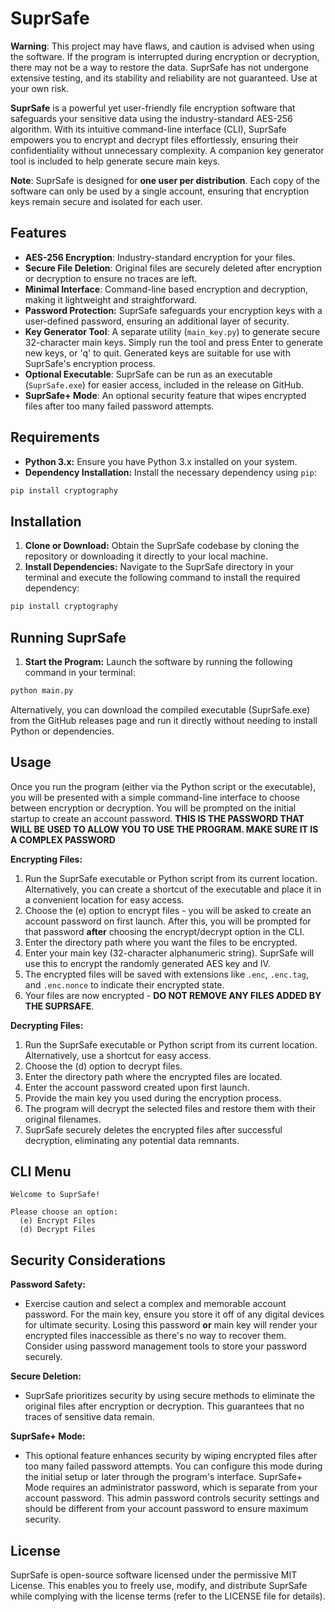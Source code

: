 # **SuprSafe**

**Warning**: This project may have flaws, and caution is advised when using the software. If the program is interrupted during encryption or decryption, there may not be a way to restore the data. SuprSafe has not undergone extensive testing, and its stability and reliability are not guaranteed. Use at your own risk.

**SuprSafe** is a powerful yet user-friendly file encryption software that safeguards your sensitive data using the industry-standard AES-256 algorithm. With its intuitive command-line interface (CLI), SuprSafe empowers you to encrypt and decrypt files effortlessly, ensuring their confidentiality without unnecessary complexity. A companion key generator tool is included to help generate secure main keys.

**Note**: SuprSafe is designed for **one user per distribution**. Each copy of the software can only be used by a single account, ensuring that encryption keys remain secure and isolated for each user.

## Features

- **AES-256 Encryption**: Industry-standard encryption for your files.
- **Secure File Deletion**: Original files are securely deleted after encryption or decryption to ensure no traces are left.
- **Minimal Interface**: Command-line based encryption and decryption, making it lightweight and straightforward.
- **Password Protection:** SuprSafe safeguards your encryption keys with a user-defined password, ensuring an additional layer of security.
- **Key Generator Tool**: A separate utility (`main_key.py`) to generate secure 32-character main keys. Simply run the tool and press Enter to generate new keys, or 'q' to quit. Generated keys are suitable for use with SuprSafe's encryption process.
- **Optional Executable**: SuprSafe can be run as an executable (`SuprSafe.exe`) for easier access, included in the release on GitHub.
- **SuprSafe+ Mode**: An optional security feature that wipes encrypted files after too many failed password attempts.

## Requirements

- **Python 3.x:** Ensure you have Python 3.x installed on your system.
- **Dependency Installation:** Install the necessary dependency using `pip`:

```bash
pip install cryptography
```

## Installation

1. **Clone or Download:** Obtain the SuprSafe codebase by cloning the repository or downloading it directly to your local machine.
2. **Install Dependencies:** Navigate to the SuprSafe directory in your terminal and execute the following command to install the required dependency:

```bash
pip install cryptography
```

## Running SuprSafe

1. **Start the Program:** Launch the software by running the following command in your terminal:

```bash
python main.py
```

Alternatively, you can download the compiled executable (SuprSafe.exe) from the GitHub releases page and run it directly without needing to install Python or dependencies.

## Usage

Once you run the program (either via the Python script or the executable), you will be presented with a simple command-line interface to choose between encryption or decryption. You will be prompted on the initial startup to create an account password. **THIS IS THE PASSWORD THAT WILL BE USED TO ALLOW YOU TO USE THE PROGRAM. MAKE SURE IT IS A COMPLEX PASSWORD**

**Encrypting Files:**

1. Run the SuprSafe executable or Python script from its current location. Alternatively, you can create a shortcut of the executable and place it in a convenient location for easy access.
2. Choose the (e) option to encrypt files - you will be asked to create an account password on first launch. After this, you will be prompted for that password **after** choosing the encrypt/decrypt option in the CLI.
3. Enter the directory path where you want the files to be encrypted.
4. Enter your main key (32-character alphanumeric string). SuprSafe will use this to encrypt the randomly generated AES key and IV.
5. The encrypted files will be saved with extensions like `.enc`, `.enc.tag`, and `.enc.nonce` to indicate their encrypted state.
6. Your files are now encrypted - **DO NOT REMOVE ANY FILES ADDED BY THE SUPRSAFE**.

**Decrypting Files:**

1. Run the SuprSafe executable or Python script from its current location. Alternatively, use a shortcut for easy access.
2. Choose the (d) option to decrypt files.
3. Enter the directory path where the encrypted files are located.
4. Enter the account password created upon first launch.
5. Provide the main key you used during the encryption process.
6. The program will decrypt the selected files and restore them with their original filenames.
7. SuprSafe securely deletes the encrypted files after successful decryption, eliminating any potential data remnants.

## CLI Menu

```text
Welcome to SuprSafe!

Please choose an option:
  (e) Encrypt Files
  (d) Decrypt Files
```

## Security Considerations

**Password Safety:**

- Exercise caution and select a complex and memorable account password. For the main key, ensure you store it off of any digital devices for ultimate security. Losing this password **or** main key will render your encrypted files inaccessible as there's no way to recover them. Consider using password management tools to store your password securely.

**Secure Deletion:**

- SuprSafe prioritizes security by using secure methods to eliminate the original files after encryption or decryption. This guarantees that no traces of sensitive data remain.

**SuprSafe+ Mode:**

- This optional feature enhances security by wiping encrypted files after too many failed password attempts. You can configure this mode during the initial setup or later through the program's interface. SuprSafe+ Mode requires an administrator password, which is separate from your account password. This admin password controls security settings and should be different from your account password to ensure maximum security.

## License

SuprSafe is open-source software licensed under the permissive MIT License. This enables you to freely use, modify, and distribute SuprSafe while complying with the license terms (refer to the LICENSE file for details).
